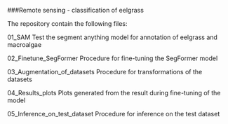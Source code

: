 ###Remote sensing - classification of eelgrass



The repository contain the following files:

01_SAM
Test the segment anything model for annotation of eelgrass and macroalgae

02_Finetune_SegFormer
Procedure for fine-tuning the SegFormer model 

03_Augmentation_of_datasets
Procedure for transformations of the datasets

04_Results_plots
Plots generated from the result during fine-tuning of the model

05_Inference_on_test_dataset
Procedure for inference on the test dataset
